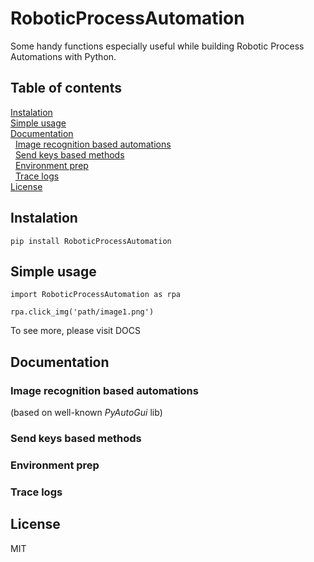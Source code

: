# RoboticProcessAutomation
Some handy functions especially useful while building Robotic Process Automations with Python.

## Table of contents

[Instalation](#instalation) <br />
[Simple usage](#simple-usage) <br />
[Documentation](#documentation) <br />
&nbsp; [Image recognition based automations](#Image-recognition-based-automations) <br />
&nbsp; [Send keys based methods](#Send-keys-based-methods) <br />
&nbsp; [Environment prep](#Environment-prep) <br />
&nbsp; [Trace logs](#trace-logs) <br />
[License](#License)

## Instalation
```
pip install RoboticProcessAutomation
```

## Simple usage
```
import RoboticProcessAutomation as rpa

rpa.click_img('path/image1.png')
```
To see more, please visit DOCS

## Documentation

### Image recognition based automations
(based on well-known *PyAutoGui* lib)

### Send keys based methods

### Environment prep

### Trace logs

## License
MIT
